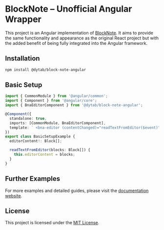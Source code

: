 # BlockNote – Unofficial Angular Wrapper 

This project is an Angular implementation of [BlockNote](https://github.com/TypeCellOS/BlockNote). It aims to provide the same functionality and appearance as the original React project but with the added benefit of being fully integrated into the Angular framework.

## Installation
```bash
npm install @dytab/block-note-angular
```

## Basic Setup
```typescript
import { CommonModule } from '@angular/common';
import { Component } from '@angular/core';
import { BnaEditorComponent } from '@dytab/block-note-angular';

@Component({
  standalone: true,
  imports: [CommonModule, BnaEditorComponent],
  template: ` <bna-editor (contentChanged)="readTextFromEditor($event)" /> `,
})
export class BasicSetupExample {
  editorContent!: Block[];

  readTextFromEditor(blocks: Block[]) {
    this.editorContent = blocks;
  }
}
```

## Further Examples
For more examples and detailed guides, please visit the [documentation website](https://dytab.github.io/BlockNoteAngular).

## License

This project is licensed under the [MIT License](LICENSE.md).
